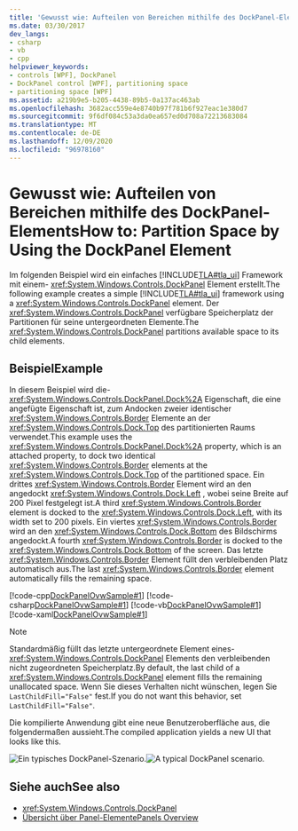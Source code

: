 ```yaml
---
title: 'Gewusst wie: Aufteilen von Bereichen mithilfe des DockPanel-Elements'
ms.date: 03/30/2017
dev_langs:
- csharp
- vb
- cpp
helpviewer_keywords:
- controls [WPF], DockPanel
- DockPanel control [WPF], partitioning space
- partitioning space [WPF]
ms.assetid: a219b9e5-b205-4438-89b5-0a137ac463ab
ms.openlocfilehash: 3682acc559e4e8740b97f781b6f927eac1e380d7
ms.sourcegitcommit: 9f6df084c53a3da0ea657ed0d708a72213683084
ms.translationtype: MT
ms.contentlocale: de-DE
ms.lasthandoff: 12/09/2020
ms.locfileid: "96978160"
---
```

# <a name="how-to-partition-space-by-using-the-dockpanel-element"></a><span data-ttu-id="602cc-102">Gewusst wie: Aufteilen von Bereichen mithilfe des DockPanel-Elements</span><span class="sxs-lookup"><span data-stu-id="602cc-102">How to: Partition Space by Using the DockPanel Element</span></span>
<span data-ttu-id="602cc-103">Im folgenden Beispiel wird ein einfaches [!INCLUDE[TLA#tla_ui](../../../includes/tlasharptla-ui-md.md)] Framework mit einem- <xref:System.Windows.Controls.DockPanel> Element erstellt.</span><span class="sxs-lookup"><span data-stu-id="602cc-103">The following example creates a simple [!INCLUDE[TLA#tla_ui](../../../includes/tlasharptla-ui-md.md)] framework using a <xref:System.Windows.Controls.DockPanel> element.</span></span> <span data-ttu-id="602cc-104">Der <xref:System.Windows.Controls.DockPanel> verfügbare Speicherplatz der Partitionen für seine untergeordneten Elemente.</span><span class="sxs-lookup"><span data-stu-id="602cc-104">The <xref:System.Windows.Controls.DockPanel> partitions available space to its child elements.</span></span>  
  
## <a name="example"></a><span data-ttu-id="602cc-105">Beispiel</span><span class="sxs-lookup"><span data-stu-id="602cc-105">Example</span></span>  
 <span data-ttu-id="602cc-106">In diesem Beispiel wird die- <xref:System.Windows.Controls.DockPanel.Dock%2A> Eigenschaft, die eine angefügte Eigenschaft ist, zum Andocken zweier identischer <xref:System.Windows.Controls.Border> Elemente an der <xref:System.Windows.Controls.Dock.Top> des partitionierten Raums verwendet.</span><span class="sxs-lookup"><span data-stu-id="602cc-106">This example uses the <xref:System.Windows.Controls.DockPanel.Dock%2A> property, which is an attached property, to dock two identical <xref:System.Windows.Controls.Border> elements at the <xref:System.Windows.Controls.Dock.Top> of the partitioned space.</span></span> <span data-ttu-id="602cc-107">Ein drittes <xref:System.Windows.Controls.Border> Element wird an den angedockt <xref:System.Windows.Controls.Dock.Left> , wobei seine Breite auf 200 Pixel festgelegt ist.</span><span class="sxs-lookup"><span data-stu-id="602cc-107">A third <xref:System.Windows.Controls.Border> element is docked to the <xref:System.Windows.Controls.Dock.Left>, with its width set to 200 pixels.</span></span> <span data-ttu-id="602cc-108">Ein viertes <xref:System.Windows.Controls.Border> wird an den <xref:System.Windows.Controls.Dock.Bottom> des Bildschirms angedockt.</span><span class="sxs-lookup"><span data-stu-id="602cc-108">A fourth <xref:System.Windows.Controls.Border> is docked to the <xref:System.Windows.Controls.Dock.Bottom> of the screen.</span></span> <span data-ttu-id="602cc-109">Das letzte <xref:System.Windows.Controls.Border> Element füllt den verbleibenden Platz automatisch aus.</span><span class="sxs-lookup"><span data-stu-id="602cc-109">The last <xref:System.Windows.Controls.Border> element automatically fills the remaining space.</span></span>  
  
 [!code-cpp[DockPanelOvwSample#1](~/samples/snippets/cpp/VS_Snippets_Wpf/DockPanelOvwSample/CPP/DockPanel_Ovw_Sample.cpp#1)]
 [!code-csharp[DockPanelOvwSample#1](~/samples/snippets/csharp/VS_Snippets_Wpf/DockPanelOvwSample/CSharp/DockPanel_Ovw_Sample.cs#1)]
 [!code-vb[DockPanelOvwSample#1](~/samples/snippets/visualbasic/VS_Snippets_Wpf/DockPanelOvwSample/VisualBasic/dockpanel_vb.vb#1)]
 [!code-xaml[DockPanelOvwSample#1](~/samples/snippets/xaml/VS_Snippets_Wpf/DockPanelOvwSample/XAML/default.xaml#1)]  
  
> [!NOTE]
> <span data-ttu-id="602cc-110">Standardmäßig füllt das letzte untergeordnete Element eines- <xref:System.Windows.Controls.DockPanel> Elements den verbleibenden nicht zugeordneten Speicherplatz.</span><span class="sxs-lookup"><span data-stu-id="602cc-110">By default, the last child of a <xref:System.Windows.Controls.DockPanel> element fills the remaining unallocated space.</span></span> <span data-ttu-id="602cc-111">Wenn Sie dieses Verhalten nicht wünschen, legen Sie `LastChildFill="False"` fest.</span><span class="sxs-lookup"><span data-stu-id="602cc-111">If you do not want this behavior, set `LastChildFill="False"`.</span></span>  
  
 <span data-ttu-id="602cc-112">Die kompilierte Anwendung gibt eine neue Benutzeroberfläche aus, die folgendermaßen aussieht.</span><span class="sxs-lookup"><span data-stu-id="602cc-112">The compiled application yields a new UI that looks like this.</span></span>  
  
 <span data-ttu-id="602cc-113">![Ein typisches DockPanel-Szenario.](./media/panel-intro-dockpanel.PNG "panel_intro_dockpanel")</span><span class="sxs-lookup"><span data-stu-id="602cc-113">![A typical DockPanel scenario.](./media/panel-intro-dockpanel.PNG "panel_intro_dockpanel")</span></span>  
  
## <a name="see-also"></a><span data-ttu-id="602cc-114">Siehe auch</span><span class="sxs-lookup"><span data-stu-id="602cc-114">See also</span></span>

- <xref:System.Windows.Controls.DockPanel>
- [<span data-ttu-id="602cc-115">Übersicht über Panel-Elemente</span><span class="sxs-lookup"><span data-stu-id="602cc-115">Panels Overview</span></span>](panels-overview.md)
